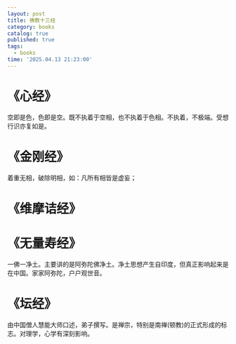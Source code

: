 ```yaml
---
layout: post
title: 佛教十三经
category: books
catalog: true
published: true 
tags:
  - books
time: '2025.04.13 21:23:00'
---
```

# 《心经》
空即是色，色即是空。既不执着于空相，也不执着于色相。不执着，不极端。受想行识亦复如是。

# 《金刚经》
着重无相，破除明相，如：凡所有相皆是虚妄；

# 《维摩诘经》

# 《无量寿经》
一佛一净土。主要讲的是阿弥陀佛净土。净土思想产生自印度，但真正影响起来是在中国。家家阿弥陀，户户观世音。

# 《坛经》
由中国僧人慧能大师口述，弟子撰写。是禅宗，特别是南禅(顿教)的正式形成的标志。对理学，心学有深刻影响。
